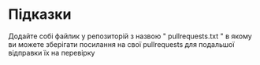 # Підказки

Додайте собі файлик у репозиторій з назвою " pullrequests.txt " в якому ви
можете зберігати посилання на свої pullrequests для подальшої відправки їх на
перевірку
